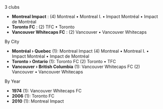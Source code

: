 3 clubs

- **Montreal Impact** : (4) Montreal • Montreal I. • Impact Montréal • Impact de Montréal
- **Toronto FC** : (2) TFC • Toronto
- **Vancouver Whitecaps FC** : (2) Vancouver • Vancouver Whitecaps




By City

- **Montréal › Quebec** (1): Montreal Impact  (4) Montreal • Montreal I. • Impact Montréal • Impact de Montréal
- **Toronto › Ontario** (1): Toronto FC  (2) Toronto • TFC
- **Vancouver › British Columbia** (1): Vancouver Whitecaps FC  (2) Vancouver • Vancouver Whitecaps




By Year

- **1974** (1):   Vancouver Whitecaps FC
- **2006** (1):   Toronto FC
- **2010** (1):   Montreal Impact




